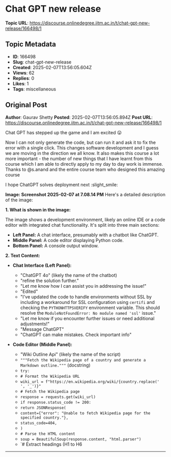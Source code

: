 # Chat GPT new release

**Topic URL**: https://discourse.onlinedegree.iitm.ac.in/t/chat-gpt-new-release/166498/1

## Topic Metadata
- **ID**: 166498
- **Slug**: chat-gpt-new-release
- **Created**: 2025-02-07T13:56:05.604Z
- **Views**: 62
- **Replies**: 0
- **Likes**: 1
- **Tags**: miscellaneous

## Original Post
**Author**: Gaurav Shetty
**Posted**: 2025-02-07T13:56:05.894Z
**Post URL**: https://discourse.onlinedegree.iitm.ac.in/t/chat-gpt-new-release/166498/1

Chat GPT has stepped up the game and I am excited  :stuck_out_tongue: 

Now I can not only generate the code, but can run it and ask it to fix the error with a single click. This changes software development and I guess we are moving in the direction we all know. It also makes this course a lot more important -  the number of new things that I have learnt from this course which I am able to directly apply to my day to day work is immense. Thanks to @s.anand and the entire course team who designed this amazing course

I hope ChatGPT solves deployment next  :slight_smile: 

**Image: Screenshot 2025-02-07 at 7.08.14 PM**
Here's a detailed description of the image:

**1. What is shown in the image:**

The image shows a development environment, likely an online IDE or a code editor with integrated chat functionality. It's split into three main sections:

*   **Left Panel:** A chat interface, presumably with a chatbot like ChatGPT.
*   **Middle Panel:** A code editor displaying Python code.
*   **Bottom Panel:** A console output window.

**2. Text Content:**

*   **Chat Interface (Left Panel):**
    *   "ChatGPT 4o" (likely the name of the chatbot)
    *   "refine the solution further."
    *   "Let me know how I can assist you in addressing the issue!"
    *   "Edited"
    *   "I've updated the code to handle environments without SSL by including a workaround for SSL configuration using `certifi` and checking the `PYTHONHTTPSVERIFY` environment variable. This should resolve the `ModuleNotFoundError: No module named 'ssl'` issue."
    *   "Let me know if you encounter further issues or need additional adjustments!"
    *   "Message ChatGPT"
    *   "ChatGPT can make mistakes. Check important info"

*   **Code Editor (Middle Panel):**
    *   "Wiki Outline Api" (likely the name of the script)
    *   `"""Fetch the Wikipedia page of a country and generate a Markdown outline."""` (docstring)
    *   `try:`
    *   `# Format the Wikipedia URL`
    *   `wiki_url = f"https://en.wikipedia.org/wiki/{country.replace(' ', '_')}"`
    *   `# Fetch the Wikipedia page`
    *   `response = requests.get(wiki_url)`
    *   `if response.status_code != 200:`
    *   `return JSONResponse(`
    *   `content={"error": "Unable to fetch Wikipedia page for the specified country."},`
    *   `status_code=404,`
    *   `)`
    *   `# Parse the HTML content`
    *   `soup = BeautifulSoup(response.content, "html.parser")`
    *   `# Extract headings (H1 to H6

---
